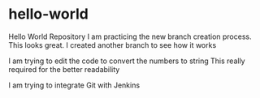 # hello-world
Hello World Repository
I am practicing the new branch creation process. This looks great.
I created another branch to see how it works

I am trying to edit the code to convert the numbers to string
This really required for the better readability

I am trying to integrate Git with Jenkins

